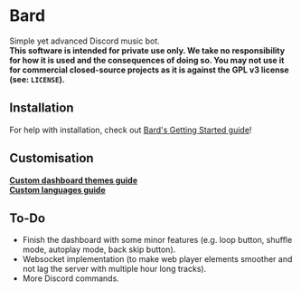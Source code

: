# Bard
Simple yet advanced Discord music bot.<br>
**This software is intended for private use only. We take no responsibility for how it is used and the consequences of doing so. You may not use it for commercial closed-source projects as it is against the GPL v3 license (see: `LICENSE`).**

## Installation
For help with installation, check out [Bard's Getting Started guide](https://github.com/codebois-dev/bard/wiki/Getting-started)!

## Customisation
**[Custom dashboard themes guide](https://github.com/codebois-dev/bard/wiki/Custom-dashboard-themes)**<br>
**[Custom languages guide](https://github.com/codebois-dev/bard/wiki/Languages-and-localisation-guide)**

## To-Do
- Finish the dashboard with some minor features (e.g. loop button, shuffle mode, autoplay mode, back skip button).
- Websocket implementation (to make web player elements smoother and not lag the server with multiple hour long tracks).
- More Discord commands.
